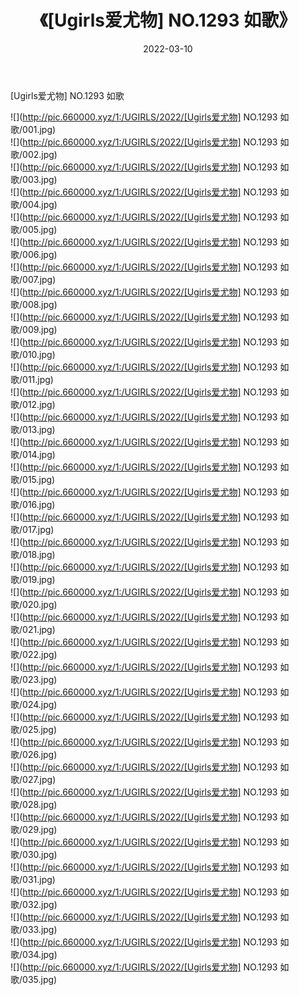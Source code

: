 ﻿---
layout: post
title:  《[Ugirls爱尤物] NO.1293 如歌》
date:   2022-03-10
img: http://pic.660000.xyz/1:/UGIRLS/2022/[Ugirls爱尤物] NO.1293 如歌/000.jpg
categories: [美女, 清纯, 唯美]
---

[Ugirls爱尤物] NO.1293 如歌

 ![](http://pic.660000.xyz/1:/UGIRLS/2022/[Ugirls爱尤物] NO.1293 如歌/001.jpg) <br>![](http://pic.660000.xyz/1:/UGIRLS/2022/[Ugirls爱尤物] NO.1293 如歌/002.jpg) <br>![](http://pic.660000.xyz/1:/UGIRLS/2022/[Ugirls爱尤物] NO.1293 如歌/003.jpg) <br>![](http://pic.660000.xyz/1:/UGIRLS/2022/[Ugirls爱尤物] NO.1293 如歌/004.jpg) <br>![](http://pic.660000.xyz/1:/UGIRLS/2022/[Ugirls爱尤物] NO.1293 如歌/005.jpg) <br>![](http://pic.660000.xyz/1:/UGIRLS/2022/[Ugirls爱尤物] NO.1293 如歌/006.jpg) <br>![](http://pic.660000.xyz/1:/UGIRLS/2022/[Ugirls爱尤物] NO.1293 如歌/007.jpg) <br>![](http://pic.660000.xyz/1:/UGIRLS/2022/[Ugirls爱尤物] NO.1293 如歌/008.jpg) <br>![](http://pic.660000.xyz/1:/UGIRLS/2022/[Ugirls爱尤物] NO.1293 如歌/009.jpg) <br>![](http://pic.660000.xyz/1:/UGIRLS/2022/[Ugirls爱尤物] NO.1293 如歌/010.jpg) <br>![](http://pic.660000.xyz/1:/UGIRLS/2022/[Ugirls爱尤物] NO.1293 如歌/011.jpg) <br>![](http://pic.660000.xyz/1:/UGIRLS/2022/[Ugirls爱尤物] NO.1293 如歌/012.jpg) <br>![](http://pic.660000.xyz/1:/UGIRLS/2022/[Ugirls爱尤物] NO.1293 如歌/013.jpg) <br>![](http://pic.660000.xyz/1:/UGIRLS/2022/[Ugirls爱尤物] NO.1293 如歌/014.jpg) <br>![](http://pic.660000.xyz/1:/UGIRLS/2022/[Ugirls爱尤物] NO.1293 如歌/015.jpg) <br>![](http://pic.660000.xyz/1:/UGIRLS/2022/[Ugirls爱尤物] NO.1293 如歌/016.jpg) <br>![](http://pic.660000.xyz/1:/UGIRLS/2022/[Ugirls爱尤物] NO.1293 如歌/017.jpg) <br>![](http://pic.660000.xyz/1:/UGIRLS/2022/[Ugirls爱尤物] NO.1293 如歌/018.jpg) <br>![](http://pic.660000.xyz/1:/UGIRLS/2022/[Ugirls爱尤物] NO.1293 如歌/019.jpg) <br>![](http://pic.660000.xyz/1:/UGIRLS/2022/[Ugirls爱尤物] NO.1293 如歌/020.jpg) <br>![](http://pic.660000.xyz/1:/UGIRLS/2022/[Ugirls爱尤物] NO.1293 如歌/021.jpg) <br>![](http://pic.660000.xyz/1:/UGIRLS/2022/[Ugirls爱尤物] NO.1293 如歌/022.jpg) <br>![](http://pic.660000.xyz/1:/UGIRLS/2022/[Ugirls爱尤物] NO.1293 如歌/023.jpg) <br>![](http://pic.660000.xyz/1:/UGIRLS/2022/[Ugirls爱尤物] NO.1293 如歌/024.jpg) <br>![](http://pic.660000.xyz/1:/UGIRLS/2022/[Ugirls爱尤物] NO.1293 如歌/025.jpg) <br>![](http://pic.660000.xyz/1:/UGIRLS/2022/[Ugirls爱尤物] NO.1293 如歌/026.jpg) <br>![](http://pic.660000.xyz/1:/UGIRLS/2022/[Ugirls爱尤物] NO.1293 如歌/027.jpg) <br>![](http://pic.660000.xyz/1:/UGIRLS/2022/[Ugirls爱尤物] NO.1293 如歌/028.jpg) <br>![](http://pic.660000.xyz/1:/UGIRLS/2022/[Ugirls爱尤物] NO.1293 如歌/029.jpg) <br>![](http://pic.660000.xyz/1:/UGIRLS/2022/[Ugirls爱尤物] NO.1293 如歌/030.jpg) <br>![](http://pic.660000.xyz/1:/UGIRLS/2022/[Ugirls爱尤物] NO.1293 如歌/031.jpg) <br>![](http://pic.660000.xyz/1:/UGIRLS/2022/[Ugirls爱尤物] NO.1293 如歌/032.jpg) <br>![](http://pic.660000.xyz/1:/UGIRLS/2022/[Ugirls爱尤物] NO.1293 如歌/033.jpg) <br>![](http://pic.660000.xyz/1:/UGIRLS/2022/[Ugirls爱尤物] NO.1293 如歌/034.jpg) <br>![](http://pic.660000.xyz/1:/UGIRLS/2022/[Ugirls爱尤物] NO.1293 如歌/035.jpg) <br>